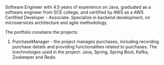 Software Engineer with 4.5 years of experience on Java, graduated as a software engineer from SCE college, and certified by AWS as a AWS Certified Developer - Associate. 
Specialize in backend development, on microservices architecture and agile methodology.

The portfolio conatains the projects:
1. PurchaseManager - the project manages purchases, including recording purchase details and providing functionalities related to purchases.
   The tcechnoloiges used in the project: Java, Spring, Spring Boot, Kafka, Zookeeper and Redis. 
